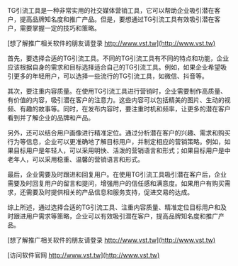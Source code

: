 TG引流工具是一种非常实用的社交媒体营销工具，它可以帮助企业吸引潜在客户，提高品牌知名度和推广产品。但是，要想通过TG引流工具有效吸引潜在客户，需要掌握一定的技巧和策略。

[想了解推广相关软件的朋友请登录 http://www.vst.tw](http://www.vst.tw)

首先，要选择合适的TG引流工具。不同的TG引流工具有不同的特点和功能，企业应该根据自身的需求和目标选择适合自己的TG引流工具。例如，如果企业希望吸引更多的年轻用户，可以选择一些流行的TG引流工具，如微信、抖音等。

其次，要注重内容质量。在使用TG引流工具进行营销时，企业需要制作高质量、有价值的内容，吸引潜在客户的注意力。这些内容可以包括精美的图片、生动的视频、有趣的故事等。同时，在发布内容时，要注重时机和频率，让更多的潜在客户看到并了解企业的品牌和产品。

另外，还可以结合用户画像进行精准定位。通过分析潜在客户的兴趣、需求和购买行为等信息，企业可以更准确地了解目标用户，并制定相应的营销策略。例如，如果目标用户是年轻人，可以采用明快、活泼的营销语言和形式；如果目标用户是中老年人，可以采用稳重、温馨的营销语言和形式。

最后，企业需要及时跟进和回复用户。在使用TG引流工具吸引潜在客户后，企业需要及时回复用户的留言和提问，增强用户的信任感和满意度。如果用户有购买需求，还需要及时提供相关的产品信息和服务支持，促进交易的达成。

综上所述，通过选择合适的TG引流工具、注重内容质量、精准定位目标用户和及时跟进用户需求等策略，企业可以有效吸引潜在客户，提高品牌知名度和推广产品。

[想了解推广相关软件的朋友请登录 http://www.vst.tw](http://www.vst.tw)


[访问软件官网 http://www.vst.tw](http://www.vst.tw)
